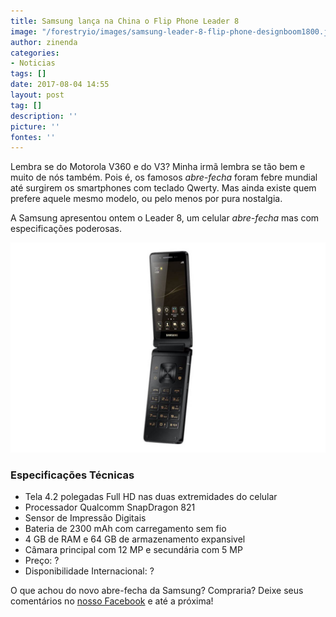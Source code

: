 ```yaml
---
title: Samsung lança na China o Flip Phone Leader 8
image: "/forestryio/images/samsung-leader-8-flip-phone-designboom1800.jpg"
author: zinenda
categories:
- Noticias
tags: []
date: 2017-08-04 14:55
layout: post
tag: []
description: ''
picture: ''
fontes: ''
---
```



Lembra se do Motorola V360 e do V3? Minha irmã lembra se tão bem e muito de nós também. Pois é, os famosos *abre-fecha* foram febre mundial até surgirem os smartphones com teclado Qwerty. Mas ainda existe quem prefere aquele mesmo modelo, ou pelo menos por pura nostalgia.

A Samsung apresentou ontem o Leader 8, um celular *abre-fecha* mas com especificações poderosas.

![](/forestryio/images/cn_samsung_g9298_sm_g9298zkachc_72497916.0.jpg)

### Especificações Técnicas

* Tela 4.2 polegadas Full HD nas duas extremidades do celular
* Processador Qualcomm SnapDragon 821
* Sensor de Impressão Digitais
* Bateria de 2300 mAh com carregamento sem fio
* 4 GB de RAM e 64 GB de armazenamento expansivel
* Câmara principal com 12 MP e secundária com 5 MP
* Preço: ?
* Disponibilidade Internacional: ?

O que achou do novo abre-fecha da Samsung? Compraria? Deixe seus comentários no [nosso Facebook](https://fb.com/maningtech) e até a próxima!